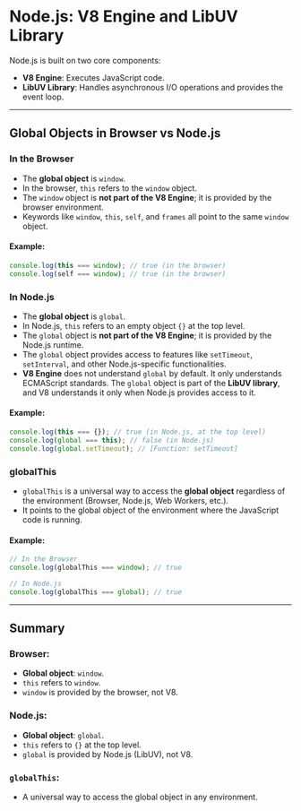 # Node.js: V8 Engine and LibUV Library

Node.js is built on two core components:
- **V8 Engine**: Executes JavaScript code.
- **LibUV Library**: Handles asynchronous I/O operations and provides the event loop.

---

## Global Objects in Browser vs Node.js

### In the Browser
- The **global object** is `window`.
- In the browser, `this` refers to the `window` object.
- The `window` object is **not part of the V8 Engine**; it is provided by the browser environment.
- Keywords like `window`, `this`, `self`, and `frames` all point to the same `window` object.

#### Example:
```javascript
console.log(this === window); // true (in the browser)
console.log(self === window); // true (in the browser)
```

### In Node.js

- The **global object** is `global`.
- In Node.js, `this` refers to an empty object `{}` at the top level.
- The `global` object is **not part of the V8 Engine**; it is provided by the Node.js runtime.
- The `global` object provides access to features like `setTimeout`, `setInterval`, and other Node.js-specific functionalities.
- **V8 Engine** does not understand `global` by default. It only understands ECMAScript standards. The `global` object is part of the **LibUV library**, and V8 understands it only when Node.js provides access to it.

#### Example:
```javascript
console.log(this === {}); // true (in Node.js, at the top level)
console.log(global === this); // false (in Node.js)
console.log(global.setTimeout); // [Function: setTimeout]
```

### globalThis

- `globalThis` is a universal way to access the **global object** regardless of the environment (Browser, Node.js, Web Workers, etc.).
- It points to the global object of the environment where the JavaScript code is running.

#### Example:
```javascript
// In the Browser
console.log(globalThis === window); // true

// In Node.js
console.log(globalThis === global); // true
```

---

## Summary

### Browser:
- **Global object**: `window`.
- `this` refers to `window`.
- `window` is provided by the browser, not V8.

### Node.js:
- **Global object**: `global`.
- `this` refers to `{}` at the top level.
- `global` is provided by Node.js (LibUV), not V8.

### `globalThis`:
- A universal way to access the global object in any environment.

